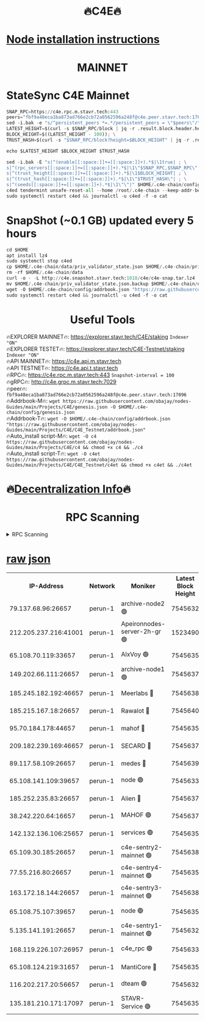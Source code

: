 <h1 align="center"> 🔥C4E🔥</h1>

[Node installation instructions](https://github.com/obajay/nodes-Guides/tree/main/Projects/C4E)
=

<h1 align="center"> MAINNET</h1>

# StateSync C4E Mainnet
```python
SNAP_RPC=https://c4e.rpc.m.stavr.tech:443
peers="fbf9a48eca1ba873ad766e2cb72a0562596a248f@c4e.peer.stavr.tech:17096"
sed -i.bak -e "s/^persistent_peers *=.*/persistent_peers = \"$peers\"/" $HOME/.c4e-chain/config/config.toml
LATEST_HEIGHT=$(curl -s $SNAP_RPC/block | jq -r .result.block.header.height); \
BLOCK_HEIGHT=$((LATEST_HEIGHT - 100)); \
TRUST_HASH=$(curl -s "$SNAP_RPC/block?height=$BLOCK_HEIGHT" | jq -r .result.block_id.hash)

echo $LATEST_HEIGHT $BLOCK_HEIGHT $TRUST_HASH

sed -i.bak -E "s|^(enable[[:space:]]+=[[:space:]]+).*$|\1true| ; \
s|^(rpc_servers[[:space:]]+=[[:space:]]+).*$|\1\"$SNAP_RPC,$SNAP_RPC\"| ; \
s|^(trust_height[[:space:]]+=[[:space:]]+).*$|\1$BLOCK_HEIGHT| ; \
s|^(trust_hash[[:space:]]+=[[:space:]]+).*$|\1\"$TRUST_HASH\"| ; \
s|^(seeds[[:space:]]+=[[:space:]]+).*$|\1\"\"|" $HOME/.c4e-chain/config/config.toml
c4ed tendermint unsafe-reset-all --home /root/.c4e-chain --keep-addr-book
sudo systemctl restart c4ed && journalctl -u c4ed -f -o cat
```
# SnapShot (~0.1 GB) updated every 5 hours
```python
cd $HOME
apt install lz4
sudo systemctl stop c4ed
cp $HOME/.c4e-chain/data/priv_validator_state.json $HOME/.c4e-chain/priv_validator_state.json.backup
rm -rf $HOME/.c4e-chain/data
curl -o - -L http://c4e.snapshot.stavr.tech:1018/c4e/c4e-snap.tar.lz4 | lz4 -c -d - | tar -x -C $HOME/.c4e-chain --strip-components 2
mv $HOME/.c4e-chain/priv_validator_state.json.backup $HOME/.c4e-chain/data/priv_validator_state.json
wget -O $HOME/.c4e-chain/config/addrbook.json "https://raw.githubusercontent.com/obajay/nodes-Guides/main/Projects/C4E/addrbook.json"
sudo systemctl restart c4ed && journalctl -u c4ed -f -o cat
```
 <h1 align="center"> Useful Tools</h1>

🔥EXPLORER MAINNET🔥:  https://explorer.stavr.tech/C4E/staking            `Indexer "ON"` \
🔥EXPLORER TESTET🔥:   https://explorer.stavr.tech/C4E-Testnet/staking     `Indexer "ON"` \
🔥API MAINNET🔥:       https://c4e.api.m.stavr.tech \
🔥API TESTNET🔥:       https://c4e.api.t.stavr.tech \
🔥RPC🔥:               https://c4e.rpc.m.stavr.tech:443                  `Snapshot-interval = 100` \
🔥gRPC🔥:              http://c4e.grpc.m.stavr.tech:7029 \
🔥peer🔥:              `fbf9a48eca1ba873ad766e2cb72a0562596a248f@c4e.peer.stavr.tech:17096` \
🔥Addrbook-M🔥:    ```wget https://raw.githubusercontent.com/obajay/nodes-Guides/main/Projects/C4E/genesis.json -O $HOME/.c4e-chain/config/genesis.json``` \
🔥Addrbook-T🔥:    ```wget -O $HOME/.c4e-chain/config/addrbook.json "https://raw.githubusercontent.com/obajay/nodes-Guides/main/Projects/C4E/C4E_Testnet/addrbook.json"``` \
🔥Auto_install script-M🔥: ```wget -O c4 https://raw.githubusercontent.com/obajay/nodes-Guides/main/Projects/C4E/c4 && chmod +x c4 && ./c4``` \
🔥Auto_install script-T🔥: ```wget -O c4et https://raw.githubusercontent.com/obajay/nodes-Guides/main/Projects/C4E/C4E_Testnet/c4et && chmod +x c4et && ./c4et```

🔥[Decentralization Info](https://github.com/obajay/StateSync-snapshots/tree/main/Projects/C4E/Decentralization)🔥
=

<h1 align="center"> RPC Scanning</h1>

<details>
<summary>RPC Scanning</summary>

<h2 align="center"> We scan nodes in real time every 4 hours. And we provide the final result of RPC endpoints.
We cannot influence the operation of these nodes in any way. </h2>


```python
If Voting Power is higher than 0 --> then the Node is a validator of the network and may be subject to attack and be a potential threat to the chain.
```
```python
We marked such validators with a red symbol
```

</details>

[raw json](https://rpc-check.c4e.stavr.tech/c4e/rpc-c4e-result.json)
=



<table><tr><th>IP-Address</th><th>Network</th><th>Moniker</th><th>Latest Block Height</th><th>Earliest Block Height</th><th>Catching Up</th><th>Tx Index</th><th>Voting Power</th><th>Scan Time</th></tr><tr><td>79.137.68.96:26657</td><td>perun-1</td><td>archive-node2 🟢</td><td>7545632</td><td>1</td><td>False</td><td>on</td><td>0</td><td>2024-03-11T21:05:09.516835112UTC</td></tr><tr><td>212.205.237.216:41001</td><td>perun-1</td><td>Apeironnodes-server-2h-gr 🟢</td><td>1523490</td><td>1</td><td>False</td><td>on</td><td>0</td><td>2024-03-11T21:05:12.605028303UTC</td></tr><tr><td>65.108.70.119:33657</td><td>perun-1</td><td>AlxVoy 🟢</td><td>7545635</td><td>1</td><td>False</td><td>on</td><td>0</td><td>2024-03-11T21:05:24.504153079UTC</td></tr><tr><td>149.202.66.111:26657</td><td>perun-1</td><td>archive-node1 🟢</td><td>7545637</td><td>1</td><td>False</td><td>on</td><td>0</td><td>2024-03-11T21:05:38.791224554UTC</td></tr><tr><td>185.245.182.192:46657</td><td>perun-1</td><td>Meerlabs 🔴</td><td>7545638</td><td>1051501</td><td>False</td><td>on</td><td>344615</td><td>2024-03-11T21:05:43.912523132UTC</td></tr><tr><td>185.215.167.18:26657</td><td>perun-1</td><td>Rawalot 🔴</td><td>7545640</td><td>1090501</td><td>False</td><td>on</td><td>450091</td><td>2024-03-11T21:05:55.014411509UTC</td></tr><tr><td>95.70.184.178:44657</td><td>perun-1</td><td>mahof 🔴</td><td>7545635</td><td>2342001</td><td>False</td><td>off</td><td>1356400</td><td>2024-03-11T21:05:23.854234175UTC</td></tr><tr><td>209.182.239.169:46657</td><td>perun-1</td><td>SECARD 🔴</td><td>7545637</td><td>2616101</td><td>False</td><td>off</td><td>749308</td><td>2024-03-11T21:05:36.148407014UTC</td></tr><tr><td>89.117.58.109:26657</td><td>perun-1</td><td>medes 🔴</td><td>7545639</td><td>2826001</td><td>False</td><td>off</td><td>891025</td><td>2024-03-11T21:05:50.595162611UTC</td></tr><tr><td>65.108.141.109:39657</td><td>perun-1</td><td>node 🟢</td><td>7545633</td><td>5303301</td><td>False</td><td>on</td><td>0</td><td>2024-03-11T21:05:11.942707427UTC</td></tr><tr><td>185.252.235.83:26657</td><td>perun-1</td><td>Alien 🔴</td><td>7545637</td><td>6502501</td><td>False</td><td>on</td><td>648215</td><td>2024-03-11T21:05:39.062803470UTC</td></tr><tr><td>38.242.220.64:16657</td><td>perun-1</td><td>MAHOF 🟢</td><td>7545637</td><td>6885501</td><td>False</td><td>on</td><td>0</td><td>2024-03-11T21:05:36.465841731UTC</td></tr><tr><td>142.132.136.106:25657</td><td>perun-1</td><td>services 🟢</td><td>7545635</td><td>7012001</td><td>False</td><td>on</td><td>0</td><td>2024-03-11T21:05:27.094527600UTC</td></tr><tr><td>65.109.30.185:26657</td><td>perun-1</td><td>c4e-sentry2-mainnet 🟢</td><td>7545638</td><td>7284001</td><td>False</td><td>on</td><td>0</td><td>2024-03-11T21:05:43.550029304UTC</td></tr><tr><td>77.55.216.80:26657</td><td>perun-1</td><td>c4e-sentry4-mainnet 🟢</td><td>7545635</td><td>7297001</td><td>False</td><td>on</td><td>0</td><td>2024-03-11T21:05:24.180940021UTC</td></tr><tr><td>163.172.18.144:26657</td><td>perun-1</td><td>c4e-sentry3-mainnet 🟢</td><td>7545638</td><td>7297001</td><td>False</td><td>on</td><td>0</td><td>2024-03-11T21:05:44.189844241UTC</td></tr><tr><td>65.108.75.107:39657</td><td>perun-1</td><td>node 🟢</td><td>7545635</td><td>7300001</td><td>False</td><td>on</td><td>0</td><td>2024-03-11T21:05:27.395214634UTC</td></tr><tr><td>5.135.141.191:26657</td><td>perun-1</td><td>c4e-sentry1-mainnet 🟢</td><td>7545632</td><td>7300501</td><td>False</td><td>on</td><td>0</td><td>2024-03-11T21:05:08.987972093UTC</td></tr><tr><td>168.119.226.107:26957</td><td>perun-1</td><td>c4e_rpc 🟢</td><td>7545633</td><td>7445633</td><td>False</td><td>on</td><td>0</td><td>2024-03-11T21:05:16.984715203UTC</td></tr><tr><td>65.108.124.219:31657</td><td>perun-1</td><td>MantiCore 🔴</td><td>7545635</td><td>7445635</td><td>False</td><td>off</td><td>729846</td><td>2024-03-11T21:05:23.433580899UTC</td></tr><tr><td>116.202.217.20:56657</td><td>perun-1</td><td>dteam 🟢</td><td>7545632</td><td>7511001</td><td>False</td><td>on</td><td>0</td><td>2024-03-11T21:05:09.202323071UTC</td></tr><tr><td>135.181.210.171:17097</td><td>perun-1</td><td>STAVR-Service 🟢</td><td>7545635</td><td>7544001</td><td>False</td><td>on</td><td>0</td><td>2024-03-11T21:05:27.706286538UTC</td></tr></table>

